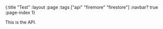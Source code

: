 {:title "Test"
 :layout :page
 :tags  ["api" "firemore" "firestore"]
 :navbar? true
 :page-index 1}
 
 This is the API.
